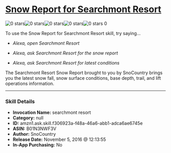 # [Snow Report for Searchmont Resort](http://alexa.amazon.com/#skills/amzn1.ask.skill.f306923a-f48a-46a6-abb1-adca6ae6745e)
![0 stars](../../images/ic_star_border_black_18dp_1x.png)![0 stars](../../images/ic_star_border_black_18dp_1x.png)![0 stars](../../images/ic_star_border_black_18dp_1x.png)![0 stars](../../images/ic_star_border_black_18dp_1x.png)![0 stars](../../images/ic_star_border_black_18dp_1x.png) 0

To use the Snow Report for Searchmont Resort skill, try saying...

* *Alexa, open Searchmont Resort*

* *Alexa, ask Searchmont Resort for the snow report*

* *Alexa, ask Searchmont Resort for latest conditions*

The Searchmont Resort Snow Report brought to you by SnoCountry brings you the latest snow fall, snow surface conditions,  base depth, trail, and lift operations information.

***

### Skill Details

* **Invocation Name:** searchmont resort
* **Category:** null
* **ID:** amzn1.ask.skill.f306923a-f48a-46a6-abb1-adca6ae6745e
* **ASIN:** B01N3NWF3V
* **Author:** SnoCountry
* **Release Date:** November 5, 2016 @ 12:13:55
* **In-App Purchasing:** No
